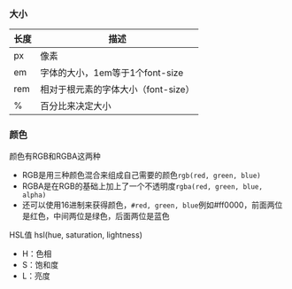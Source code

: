 ### 大小

|长度|描述|
|---|---|
|px|像素|
|em|字体的大小，1em等于1个font-size|
|rem|相对于根元素的字体大小（font-size）|
|%|百分比来决定大小|


### 颜色

颜色有RGB和RGBA这两种
* RGB是用三种颜色混合来组成自己需要的颜色`rgb(red, green, blue)`
* RGBA是在RGB的基础上加上了一个不透明度`rgba(red, green, blue, alpha)`
* 还可以使用16进制来获得颜色，`#red, green, blue`例如#ff0000，前面两位是红色，中间两位是绿色，后面两位是蓝色

HSL值
hsl(hue, saturation, lightness)

* H：色相
* S：饱和度
* L：亮度